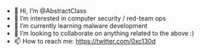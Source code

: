 - 👋 Hi, I’m @AbstractClass
- 👀 I’m interested in computer security / red-team ops
- 🌱 I’m currently learning malware development
- 💞️ I’m looking to collaborate on anything related to the above :)
- 📫 How to reach me: https://twitter.com/0xc130d

<!---
AbstractClass/AbstractClass is a ✨ special ✨ repository because its `README.md` (this file) appears on your GitHub profile.
You can click the Preview link to take a look at your changes.
--->
